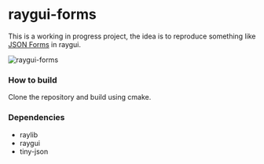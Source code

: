 # raygui-forms

This is a working in progress project, the idea is to reproduce something like [JSON Forms](https://jsonforms.io/) in raygui.

![raygui-forms](https://github.com/luizpestana/raygui-forms/assets/3595473/806d8161-1d56-40cc-acad-1346c5890768)

### How to build

Clone the repository and build using cmake.

### Dependencies

- raylib
- raygui
- tiny-json
